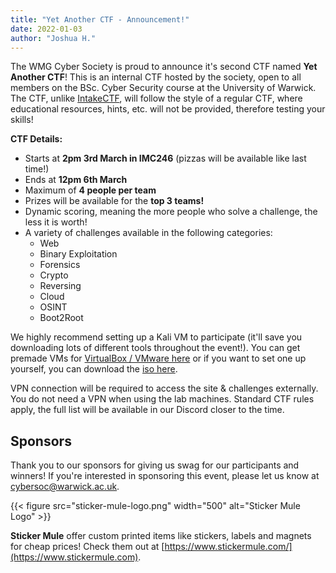 ```yaml
---
title: "Yet Another CTF - Announcement!"
date: 2022-01-03
author: "Joshua H."
---
```


The WMG Cyber Society is proud to announce it's second CTF named **Yet Another CTF**! This is an internal CTF hosted by the society, open to all members on the BSc. Cyber Security course at the University of Warwick. The CTF, unlike [IntakeCTF](/intakectf), will follow the style of a regular CTF, where educational resources, hints, etc. will not be provided, therefore testing your skills! 

**CTF Details:**
- Starts at **2pm 3rd March in IMC246** (pizzas will be available like last time!)
- Ends at **12pm 6th March**
- Maximum of **4 people per team**
- Prizes will be available for the **top 3 teams!**
- Dynamic scoring, meaning the more people who solve a challenge, the less it is worth!
- A variety of challenges available in the following categories:
  - Web
  - Binary Exploitation
  - Forensics
  - Crypto
  - Reversing
  - Cloud
  - OSINT
  - Boot2Root  
   
We highly recommend setting up a Kali VM to participate (it'll save you downloading lots of different tools throughout the event!). You can get premade VMs for [VirtualBox / VMware here](https://www.kali.org/get-kali/#kali-virtual-machines) or if you want to set one up yourself, you can download the [iso here](https://www.kali.org/get-kali/#kali-bare-metal).

VPN connection will be required to access the site & challenges externally. You do not need a VPN when using the lab machines. Standard CTF rules apply, the full list will be available in our Discord closer to the time.

## Sponsors

Thank you to our sponsors for giving us swag for our participants and winners! If you're interested in sponsoring this event, please let us know at cybersoc@warwick.ac.uk.

{{< figure src="sticker-mule-logo.png" width="500" alt="Sticker Mule Logo" >}}

**Sticker Mule** offer custom printed items like stickers, labels and magnets for cheap prices! Check them out at [https://www.stickermule.com/](https://www.stickermule.com).
